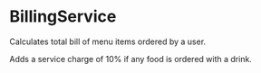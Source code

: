# BillingService

Calculates total bill of menu items ordered by a user.

Adds a service charge of 10% if any food is ordered with a drink.
